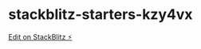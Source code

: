 # stackblitz-starters-kzy4vx

[Edit on StackBlitz ⚡️](https://stackblitz.com/edit/stackblitz-starters-kzy4vx)